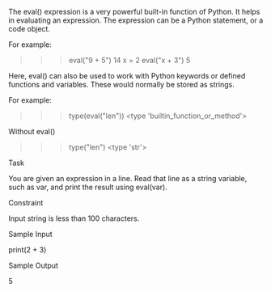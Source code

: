The eval() expression is a very powerful built-in function of Python. It helps in evaluating an expression. The expression can be a Python statement, or a code object.

For example:

>>> eval("9 + 5")
14
>>> x = 2
>>> eval("x + 3")
5

Here, eval() can also be used to work with Python keywords or defined functions and variables. These would normally be stored as strings.

For example:

>>> type(eval("len"))
<type 'builtin_function_or_method'>

Without eval()

>>> type("len")
<type 'str'>

Task

You are given an expression in a line. Read that line as a string variable, such as var, and print the result using eval(var).

Constraint

Input string is less than 100 characters.

Sample Input

print(2 + 3)

Sample Output

5